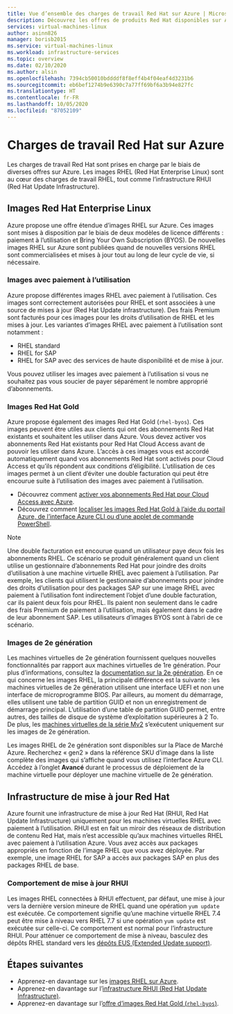 ```yaml
---
title: Vue d’ensemble des charges de travail Red Hat sur Azure | Microsoft Docs
description: Découvrez les offres de produits Red Hat disponibles sur Azure.
services: virtual-machines-linux
author: asinn826
manager: borisb2015
ms.service: virtual-machines-linux
ms.workload: infrastructure-services
ms.topic: overview
ms.date: 02/10/2020
ms.author: alsin
ms.openlocfilehash: 7394cb50010bddddf8f8eff4b4f04eaf4d3231b6
ms.sourcegitcommit: eb6bef1274b9e6390c7a77ff69bf6a3b94e827fc
ms.translationtype: HT
ms.contentlocale: fr-FR
ms.lasthandoff: 10/05/2020
ms.locfileid: "87052109"
---
```

# <a name="red-hat-workloads-on-azure"></a>Charges de travail Red Hat sur Azure

Les charges de travail Red Hat sont prises en charge par le biais de diverses offres sur Azure. Les images RHEL (Red Hat Enterprise Linux) sont au cœur des charges de travail RHEL, tout comme l’infrastructure RHUI (Red Hat Update Infrastructure).

## <a name="red-hat-enterprise-linux-images"></a>Images Red Hat Enterprise Linux

Azure propose une offre étendue d’images RHEL sur Azure. Ces images sont mises à disposition par le biais de deux modèles de licence différents : paiement à l’utilisation et Bring Your Own Subscription (BYOS). De nouvelles images RHEL sur Azure sont publiées quand de nouvelles versions RHEL sont commercialisées et mises à jour tout au long de leur cycle de vie, si nécessaire.

### <a name="pay-as-you-go-images"></a>Images avec paiement à l’utilisation

Azure propose différentes images RHEL avec paiement à l’utilisation. Ces images sont correctement autorisées pour RHEL et sont associées à une source de mises à jour (Red Hat Update infrastructure). Des frais Premium sont facturés pour ces images pour les droits d’utilisation de RHEL et les mises à jour. Les variantes d’images RHEL avec paiement à l’utilisation sont notamment :

* RHEL standard
* RHEL for SAP
* RHEL for SAP avec des services de haute disponibilité et de mise à jour.

Vous pouvez utiliser les images avec paiement à l’utilisation si vous ne souhaitez pas vous soucier de payer séparément le nombre approprié d’abonnements.

### <a name="red-hat-gold-images"></a>Images Red Hat Gold

Azure propose également des images Red Hat Gold (`rhel-byos`). Ces images peuvent être utiles aux clients qui ont des abonnements Red Hat existants et souhaitent les utiliser dans Azure. Vous devez activer vos abonnements Red Hat existants pour Red Hat Cloud Access avant de pouvoir les utiliser dans Azure. L’accès à ces images vous est accordé automatiquement quand vos abonnements Red Hat sont activés pour Cloud Access et qu’ils répondent aux conditions d’éligibilité. L’utilisation de ces images permet à un client d’éviter une double facturation qui peut être encourue suite à l’utilisation des images avec paiement à l’utilisation.
* Découvrez comment [activer vos abonnements Red Hat pour Cloud Access avec Azure](https://access.redhat.com/documentation/en-us/red_hat_subscription_management/1/html/red_hat_cloud_access_reference_guide/con-enable-subs).
* Découvrez comment [localiser les images Red Hat Gold à l’aide du portail Azure, de l’interface Azure CLI ou d’une applet de commande PowerShell](./byos.md).

> [!NOTE]
> Une double facturation est encourue quand un utilisateur paye deux fois les abonnements RHEL. Ce scénario se produit généralement quand un client utilise un gestionnaire d’abonnements Red Hat pour joindre des droits d’utilisation à une machine virtuelle RHEL avec paiement à l’utilisation. Par exemple, les clients qui utilisent le gestionnaire d’abonnements pour joindre des droits d’utilisation pour des packages SAP sur une image RHEL avec paiement à l’utilisation font indirectement l’objet d’une double facturation, car ils paient deux fois pour RHEL. Ils paient non seulement dans le cadre des frais Premium de paiement à l’utilisation, mais également dans le cadre de leur abonnement SAP. Les utilisateurs d’images BYOS sont à l’abri de ce scénario.

### <a name="generation-2-images"></a>Images de 2e génération

Les machines virtuelles de 2e génération fournissent quelques nouvelles fonctionnalités par rapport aux machines virtuelles de 1re génération. Pour plus d’informations, consultez la [documentation sur la 2e génération](../../linux/generation-2.md). En ce qui concerne les images RHEL, la principale différence est la suivante : les machines virtuelles de 2e génération utilisent une interface UEFI et non une interface de microprogramme BIOS. Par ailleurs, au moment du démarrage, elles utilisent une table de partition GUID et non un enregistrement de démarrage principal. L’utilisation d’une table de partition GUID permet, entre autres, des tailles de disque de système d’exploitation supérieures à 2 To. De plus, les [machines virtuelles de la série Mv2](../../mv2-series.md) s’exécutent uniquement sur les images de 2e génération.

Les images RHEL de 2e génération sont disponibles sur la Place de Marché Azure. Recherchez « gen2 » dans la référence SKU d’image dans la liste complète des images qui s’affiche quand vous utilisez l’interface Azure CLI. Accédez à l’onglet **Avancé** durant le processus de déploiement de la machine virtuelle pour déployer une machine virtuelle de 2e génération.

## <a name="red-hat-update-infrastructure"></a>Infrastructure de mise à jour Red Hat

Azure fournit une infrastructure de mise à jour Red Hat (RHUI, Red Hat Update Infrastructure) uniquement pour les machines virtuelles RHEL avec paiement à l’utilisation. RHUI est en fait un miroir des réseaux de distribution de contenu Red Hat, mais n’est accessible qu’aux machines virtuelles RHEL avec paiement à l’utilisation Azure. Vous avez accès aux packages appropriés en fonction de l’image RHEL que vous avez déployée. Par exemple, une image RHEL for SAP a accès aux packages SAP en plus des packages RHEL de base.

### <a name="rhui-update-behavior"></a>Comportement de mise à jour RHUI

Les images RHEL connectées à RHUI effectuent, par défaut, une mise à jour vers la dernière version mineure de RHEL quand une opération `yum update` est exécutée. Ce comportement signifie qu’une machine virtuelle RHEL 7.4 peut être mise à niveau vers RHEL 7.7 si une opération `yum update` est exécutée sur celle-ci. Ce comportement est normal pour l’infrastructure RHUI. Pour atténuer ce comportement de mise à niveau, basculez des dépôts RHEL standard vers les [dépôts EUS (Extended Update support)](./redhat-rhui.md#rhel-eus-and-version-locking-rhel-vms).

## <a name="next-steps"></a>Étapes suivantes

* Apprenez-en davantage sur les [images RHEL sur Azure](./redhat-images.md).
* Apprenez-en davantage sur l’[infrastructure RHUI (Red Hat Update Infrastructure)](./redhat-rhui.md).
* Apprenez-en davantage sur l’[offre d’images Red Hat Gold (`rhel-byos`)](./byos.md).
